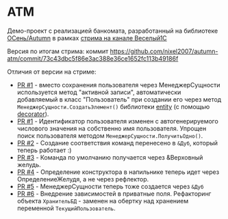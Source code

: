 # ATM

Демо-проект с реализацией банкомата, разработанный на библиотеке [ОСень/Autumn](https://github.com/nixel2007/autumn) в рамках [стрима на канале Веселый1С](https://www.youtube.com/watch?v=eIhWSJnRXlU)

Версия по итогам стрима: коммит https://github.com/nixel2007/autumn-atm/commit/73c43dbc5f86e3ac388e36ce1652fc113b49186f

Отличия от версии на стриме:

* [PR #1](https://github.com/nixel2007/autumn-atm/pull/1) - вместо сохранения пользователя через МенеджерСущности используется метод "активной записи", автоматически добавляемый в класс "Пользователь" при создании его через метод `МенеджерСущности.СоздатьЭлемент()` библиотеки [entity](https://github.com/nixel2007/entity) (с помощью [decorator](https://github.com/nixel2007/decorator)).
* [PR #1](https://github.com/nixel2007/autumn-atm/pull/1) - Идентификатор пользователя изменен с автогенерируемого числового значения на собственно имя пользователя. Упрощен поиск пользователя методом `МенеджерСущности.ПолучитьОдно()`.
* [PR #2](https://github.com/nixel2007/autumn-atm/pull/2) - Создание соответствия команд перенесено в `&Дуб`, который теперь работает :)
* [PR #3](https://github.com/nixel2007/autumn-atm/pull/3) - Команда по умолчанию получается через &Верховный желудь.
* [PR #4](https://github.com/nixel2007/autumn-atm/pull/4) - Определение конструктора в напильнике теперь идет через ОпределениеЖелудя, а не через рефлектор.
* [PR #5](https://github.com/nixel2007/autumn-atm/pull/5) - МенеджерСущности теперь тоже создается через `&Дуб`
* [PR #6](https://github.com/nixel2007/autumn-atm/pull/6) - Внедрение зависимостей в приватные поля. Рефакторинг объекта `ХранительБД` - заменен на обертку над хранением переменной `ТекущийПользователь`.
